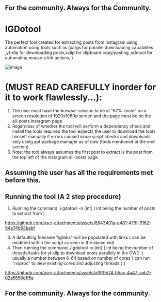 ## For the community. Always for the Community.
# IGDotool #
The perfect tool created for extracting posts from instagram using automation using tools such as (xargs for parallel downloading capabilites ,yt-dlp for downloading posts,xclip for clipboard copy/pasting ,xdotool for automating mouse-click actions, )

![image](https://github.com/user-attachments/assets/e914a006-df30-4a36-b57d-4aca54fc1886)

# (MUST READ CAREFULLY inorder for it to work flawlessly...):
1. The user must have the browser session to be at "67% zoom" on a screen resolution of 1920x1080p screen and the page must be on the all-posts instagram page.
2. Regardless of whether the tool will perform a dependency check and install the tools required the tool expects the user to download the tools himself manually if errors caused since script checks and downloads only using apt package manager as of now (tools mentioned at the end section).
3. Note: the tool always assumes the first post to extract is the post from the top left of the instagram all-posts page.
## Assuming the user has all the requirements met before this.
## Running the tool (A 2 step procedure)
1. Running the command ./igdotool -n [int] ( int being the number of posts to extract from )

https://github.com/user-attachments/assets/8843401a-e481-475f-9162-94e74b93bebf

3. A defaulting filename "iglinks" will be populated with links ( can be modified within the script as seen in the above vid) 
4. Then running the command ./igdotool -x [int] ( int being the number of threads/tasks for yt-dlp to download posts parallely in the CWD. ( usually a number between 6-64 based on number of cores { can run "noproc" to view existing cores and adjusting threads } )

https://github.com/user-attachments/assets/af9f9d74-b5ac-4a47-aab2-02a5659e1f5a

## For the community. Always for the community.


